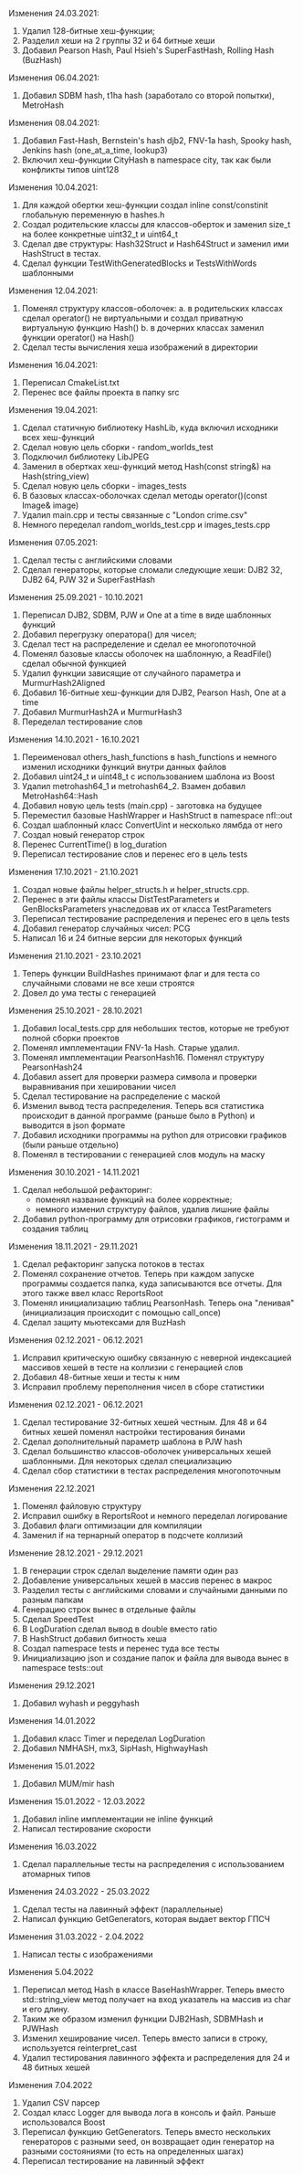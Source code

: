 Изменения 24.03.2021:
1. Удалил 128-битные хеш-функции;
2. Разделил хеши на 2 группы 32 и 64 битные хеши
3. Добавил Pearson Hash, Paul Hsieh's SuperFastHash, Rolling Hash (BuzHash)

Изменения 06.04.2021:
1. Добавил SDBM hash, t1ha hash (заработало со второй попытки), MetroHash

Изменения 08.04.2021:
1. Добавил Fast-Hash, Bernstein's hash djb2, FNV-1a hash, Spooky hash, Jenkins hash (one_at_a_time, lookup3)
2. Включил хеш-функции CityHash в namespace city, так как были конфликты типов uint128

Изменения 10.04.2021:
1. Для каждой обертки хеш-функции создал inline const/constinit глобальную переменную в hashes.h
2. Создал родительские классы для классов-оберток и заменил size_t на более конкретные uint32_t и uint64_t
3. Сделал две структуры: Hash32Struct и Hash64Struct и заменил ими HashStruct в тестах. 
4. Сделал функции TestWithGeneratedBlocks и TestsWithWords шаблонными

Изменения 12.04.2021:
1. Поменял структуру классов-оболочек: 
   a. в родительских классах сделал operator() не виртуальными и создал приватную виртуальную функцию Hash()
   b. в дочерних классах заменил функции operator() на Hash()
2. Сделал тесты вычисления хеша изображений в директории

Изменения 16.04.2021:
1. Переписал CmakeList.txt
2. Перенес все файлы проекта в папку src

Изменения 19.04.2021:
1. Сделал статичную библиотеку HashLib, куда включил исходники всех хеш-функций
2. Сделал новую цель сборки - random_worlds_test
3. Подключил библиотеку LibJPEG
4. Заменил в обертках хеш-функций метод Hash(const string&) на Hash(string_view)
5. Сделал новую цель сборки - images_tests
6. В базовых классах-оболочках сделал методы operator()(const Image& image)
7. Удалил main.cpp и тесты связанные с "London crime.csv"
8. Немного переделал random_worlds_test.cpp и images_tests.cpp

Изменения 07.05.2021:
1. Сделал тесты с английскими словами
2. Сделал генераторы, которые сломали следующие хеши: DJB2 32,  DJB2 64, PJW 32 и SuperFastHash

Изменения 25.09.2021 - 10.10.2021
1. Переписал DJB2, SDBM, PJW и One at a time в виде шаблонных функций
2. Добавил перегрузку оператора() для чисел;
3. Сделал тест на распределение и сделал ее многопоточной
4. Поменял базовые классы оболочек на шаблонную, а ReadFile() сделал обычной функцией
5. Удалил функции зависящие от случайного параметра и MurmurHash2Aligned
6. Добавил 16-битные хеш-функции для DJB2, Pearson Hash, One at a time
7. Добавил MurmurHash2A и MurmurHash3
8. Переделал тестирование слов

Изменения 14.10.2021 - 16.10.2021
1. Переименовал others_hash_functions в hash_functions и немного изменил исходники функций внутри данных файлов
2. Добавил uint24_t и uint48_t с использованием шаблона из Boost
3. Удалил metrohash64_1 и metrohash64_2. Взамен добавил MetroHash64::Hash
4. Добавил новую цель tests (main.cpp) - заготовка на будущее
5. Переместил базовые HashWrapper и HashStruct в namespace nfl::out
6. Создал шаблонный класс ConvertUint и несколько лямбда от него 
7. Создал новый генератор строк
8. Перенес CurrentTime() в log_duration
9. Переписал тестирование слов и перенес его в цель tests

Изменения 17.10.2021 - 21.10.2021
1. Создал новые файлы helper_structs.h и helper_structs.cpp. 
2. Перенес в эти файлы классы DistTestParameters и GenBlocksParameters унаследовав их от класса TestParameters 
3. Переписал тестирование распределения и перенес его в цель tests
4. Добавил генератор случайных чисел: PCG 
5. Написал 16 и 24 битные версии для некоторых функций

Изменения 21.10.2021 - 23.10.2021
1. Теперь функции BuildHashes принимают флаг и для теста со случайными словами не все хеши строятся
2. Довел до ума тесты с генерацией

Изменения 25.10.2021 - 28.10.2021
1. Добавил local_tests.cpp для небольших тестов, которые не требуют полной сборки проектов
2. Поменял имплементации FNV-1a Hash. Старые удалил.
3. Поменял имплементации PearsonHash16. Поменял структуру PearsonHash24
4. Добавил assert для проверки размера символа и проверки выравнивания при хешировании чисел
5. Сделал тестирование на распределение с маской
6. Изменил вывод теста распределения. Теперь вся статистика происходит в данной программе (раньше было в Python) 
и выводится в json формате
7. Добавил исходники программы на python для отрисовки графиков (были раньше отдельно)
8. Поменял в тестировании с генерацией слов модуль на маску

Изменения 30.10.2021 - 14.11.2021
1. Сделал небольшой рефакторинг:
   - поменял название функций на более корректные;
   - немного изменил структуру файлов, удалив лишние файлы
2. Добавил python-программу для отрисовки графиков, гистограмм и создания таблиц

Изменения 18.11.2021 - 29.11.2021
1. Сделал рефакторинг запуска потоков в тестах
2. Поменял сохранение отчетов. Теперь при каждом запуске программы создается папка, куда записываются все отчеты. 
Для этого также ввел класс ReportsRoot
3. Поменял инициализацию таблиц PearsonHash. Теперь она "ленивая" (инициализация происходит с помощью call_once)
4. Сделал защиту мьютексами для BuzHash

Изменения 02.12.2021 - 06.12.2021
1. Исправил критическую ошибку связанную с неверной индексацией массивов хешей в тесте на коллизии с генерацией слов
2. Добавил 48-битные хеши и тесты к ним
3. Исправил проблему переполнения чисел в сборе статистики

Изменения 02.12.2021 - 06.12.2021
1. Сделал тестирование 32-битных хешей честным. Для 48 и 64 битных хешей поменял настройки тестирования бинами
2. Сделал дополнительный параметр шаблона в PJW hash
3. Сделал большинство классов-оболочек универсальных хешей шаблонными. Для некоторых сделал специализацию
4. Сделал сбор статистики в тестах распределения многопоточным

Изменения 22.12.2021
1. Поменял файловую структуру
2. Исправил ошибку в ReportsRoot и немного переделал логирование
3. Добавил флаги оптимизации для компиляции
4. Заменил if на тернарный оператор в подсчете коллизий

Изменение 28.12.2021 - 29.12.2021
1. В генерации строк сделал выделение памяти один раз
2. Добавление универсальных хешей в массив перенес в макрос
3. Разделил тесты с английскими словами и случайными данными по разным папкам
4. Генерацию строк вынес в отдельные файлы
5. Сделал SpeedTest
6. В LogDuration сделал вывод в double вместо ratio
7. В HashStruct добавил битность хеша
8. Создал namespace tests и перенес туда все тесты
9. Инициализацию json и создание папок и файла для вывода вынес в namespace tests::out

Изменения 29.12.2021
1. Добавил wyhash и peggyhash

Изменения 14.01.2022
1. Добавил класс Timer и переделал LogDuration
2. Добавил NMHASH, mx3, SipHash, HighwayHash

Изменения 15.01.2022
1. Добавил MUM/mir hash

Изменения 15.01.2022 - 12.03.2022
1. Добавил inline имплементации не inline функций
2. Написал тестирование скорости

Изменения 16.03.2022
1. Сделал параллельные тесты на распределения с использованием атомарных типов

Изменения 24.03.2022 - 25.03.2022
1. Сделал тесты на лавинный эффект (параллельные)
2. Написал функцию GetGenerators, которая выдает вектор ГПСЧ

Изменения 31.03.2022 - 2.04.2022
1. Написал тесты с изображениями

Изменения 5.04.2022
1. Переписал метод Hash в классе BaseHashWrapper. Теперь вместо std::string_view метод получает на вход указатель на 
массив из char и его длину.
2. Таким же образом изменил функции DJB2Hash, SDBMHash и PJWHash
3. Изменил хеширование чисел. Теперь вместо записи в строку, используется reinterpret_cast
4. Удалил тестирования лавинного эффекта и распределения для 24 и 48 битных хешей

Изменения 7.04.2022
1. Удалил CSV парсер
2. Создал класс Logger для вывода лога в консоль и файл. Раньше использовался Boost
3. Переписал функцию GetGenerators. Теперь вместо нескольких генераторов с разными seed, он возвращает один генератор 
на разными состояниями (то есть на определенных шагах) 
4. Переписал тестирование на лавинный эффект